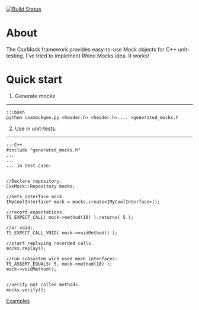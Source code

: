 [![Build Status](https://travis-ci.org/kirillsud/cxxmock.svg?branch=master)](https://travis-ci.org/kirillsud/cxxmock)

About 
==================================

The CxxMock framework provides easy-to-use Mock objects for C++ unit-testing. I've tried to implement Rhino.Mocks idea. It works!


Quick start
===================================

1. Generate mocks
--------------------------

~~~~~~~~~~~~~~~~~~~~~~~~~~~~~~~~
:::bash
python cxxmockgen.py <header.h> <header.h>.... >generated_mocks.h
~~~~~~~~~~~~~~~~~~~~~~~~~~~~~~~~


2. Use in unit-tests.
--------------------------------

~~~~~~~~~~~~~~~~~~~~~~
:::C++
#include "generated_mocks.h"
...
...
... in test case:


//Declare repository.
CxxMock::Repository mocks;

//Gets interface mock.
IMyCoolInterface* mock = mocks.create<IMyCoolInterface>();

//record expectations.
TS_EXPECT_CALL( mock->method(10) ).returns( 5 );

//or void:
TS_EXPECT_CALL_VOID( mock->voidMethod() );

//start replaying recorded calls.
mocks.replay();

//run subsystem wich used mock interfaces:
TS_ASSERT_EQUALS( 5, mock->method(10) );
mock->voidMethod();


//verify not called methods.
mocks.verify();
~~~~~~~~~~~~~~~~~~~~~~


[Examples](docs/examples.md)
